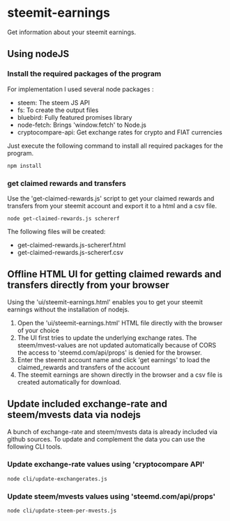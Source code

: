 # steemit-earnings
Get information about your steemit earnings.

## Using nodeJS

### Install the required packages of the program

For implementation I used several node packages :
- steem: The steem JS API
- fs: To create the output files
- bluebird: Fully featured promises library
- node-fetch: Brings 'window.fetch' to Node.js
- cryptocompare-api: Get exchange rates for crypto and FIAT currencies

Just execute the following command to install all required packages for the program.

````
npm install
````

### get claimed rewards and transfers

Use the 'get-claimed-rewards.js' script to get your claimed rewards and transfers from your steemit account and export it to a html and a csv file.

```
node get-claimed-rewards.js schererf
```

The following files will be created:
- get-claimed-rewards.js-schererf.html
- get-claimed-rewards.js-schererf.csv

## Offline HTML UI for getting claimed rewards and transfers directly from your browser

Using the 'ui/steemit-earnings.html' enables you to get your steemit earnings without the installation of nodejs.

1. Open the 'ui/steemit-earnings.html' HTML file directly with the browser of your choice
2. The UI first tries to update the underlying exchange rates. The steem/mvest-values are not updated automatically because of CORS the access to 'steemd.com/api/props' is denied for the browser. 
3. Enter the steemit account name and click 'get earnings' to load the claimed_rewards and transfers of the account
4. The steemit earnings are shown directly in the browser and a csv file is created automatically for download.

## Update included exchange-rate and steem/mvests data via nodejs

A bunch of exchange-rate and steem/mvests data is already included via github sources. To update and complement the data you can use the following CLI tools.

### Update exchange-rate values using 'cryptocompare API'

```
node cli/update-exchangerates.js
```

### Update steem/mvests values using 'steemd.com/api/props'

```
node cli/update-steem-per-mvests.js
```
